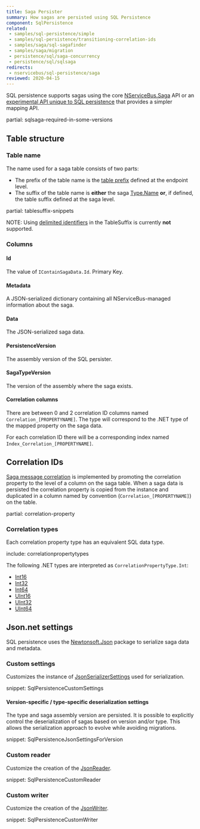 ```yaml
---
title: Saga Persister
summary: How sagas are persisted using SQL Persistence
component: SqlPersistence
related:
 - samples/sql-persistence/simple
 - samples/sql-persistence/transitioning-correlation-ids
 - samples/saga/sql-sagafinder
 - samples/saga/migration
 - persistence/sql/saga-concurrency
 - persistence/sql/sqlsaga
redirects:
 - nservicebus/sql-persistence/saga
reviewed: 2020-04-15
---
```


SQL persistence supports sagas using the core [NServiceBus.Saga](/nservicebus/sagas/) API or an [experimental API unique to SQL persistence](sqlsaga.md) that provides a simpler mapping API.

partial: sqlsaga-required-in-some-versions


## Table structure


### Table name

The name used for a saga table consists of two parts:

 * The prefix of the table name is the [table prefix](/persistence/sql/install.md#table-prefix) defined at the endpoint level.
 * The suffix of the table name is **either** the saga [Type.Name](https://msdn.microsoft.com/en-us/library/system.type.name.aspx) **or**, if defined, the table suffix defined at the saga level.

partial: tablesuffix-snippets

NOTE: Using [delimited identifiers](https://technet.microsoft.com/en-us/library/ms176027.aspx) in the TableSuffix is currently **not** supported.


### Columns


#### Id 

The value of `IContainSagaData.Id`. Primary Key.


#### Metadata

A JSON-serialized dictionary containing all NServiceBus-managed information about the saga.


#### Data

The JSON-serialized saga data.


#### PersistenceVersion

The assembly version of the SQL persister.


#### SagaTypeVersion

The version of the assembly where the saga exists.


#### Correlation columns

There are between 0 and 2 correlation ID columns named `Correlation_[PROPERTYNAME]`. The type will correspond to the .NET type of the mapped property on the saga data.

For each correlation ID there will be a corresponding index named `Index_Correlation_[PROPERTYNAME]`.


## Correlation IDs

[Saga message correlation](/nservicebus/sagas/message-correlation.md) is implemented by promoting the correlation property to the level of a column on the saga table. When a saga data is persisted the correlation property is copied from the instance and duplicated in a column named by convention (`Correlation_[PROPERTYNAME]`) on the table.

partial: correlation-property


### Correlation types

Each correlation property type has an equivalent SQL data type.

include: correlationpropertytypes

The following .NET types are interpreted as `CorrelationPropertyType.Int`:

 * [Int16](https://msdn.microsoft.com/en-us/library/system.int16.aspx)
 * [Int32](https://msdn.microsoft.com/en-us/library/system.int32.aspx)
 * [Int64](https://msdn.microsoft.com/en-us/library/system.int64.aspx)
 * [UInt16](https://msdn.microsoft.com/en-us/library/system.uint16.aspx)
 * [UInt32](https://msdn.microsoft.com/en-us/library/system.uint32.aspx)
 * [UInt64](https://msdn.microsoft.com/en-us/library/system.uint64.aspx)


## Json.net settings

SQL persistence uses the [Newtonsoft.Json](https://www.nuget.org/packages/Newtonsoft.Json/) package to serialize saga data and metadata.

### Custom settings

Customizes the instance of [JsonSerializerSettings](https://www.newtonsoft.com/json/help/html/T_Newtonsoft_Json_JsonSerializerSettings.htm) used for serialization.

snippet: SqlPersistenceCustomSettings


#### Version-specific / type-specific deserialization settings

The type and saga assembly version are persisted. It is possible to explicitly control the deserialization of sagas based on version and/or type. This allows the serialization approach to evolve while avoiding migrations.

snippet: SqlPersistenceJsonSettingsForVersion


### Custom reader

Customize the creation of the [JsonReader](https://www.newtonsoft.com/json/help/html/T_Newtonsoft_Json_JsonReader.htm).

snippet: SqlPersistenceCustomReader


### Custom writer

Customize the creation of the [JsonWriter](https://www.newtonsoft.com/json/help/html/T_Newtonsoft_Json_JsonWriter.htm).

snippet: SqlPersistenceCustomWriter
